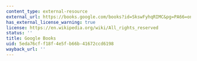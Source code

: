 ```yaml
---
content_type: external-resource
external_url: https://books.google.com/books?id=SkswFyhqRIMC&pg=PA66=onepage#v=onepage&q&f=false
has_external_license_warning: true
license: https://en.wikipedia.org/wiki/All_rights_reserved
status: ''
title: Google Books
uid: 5eda76cf-f18f-4e5f-b66b-41672ccd6198
wayback_url: ''
---
```

